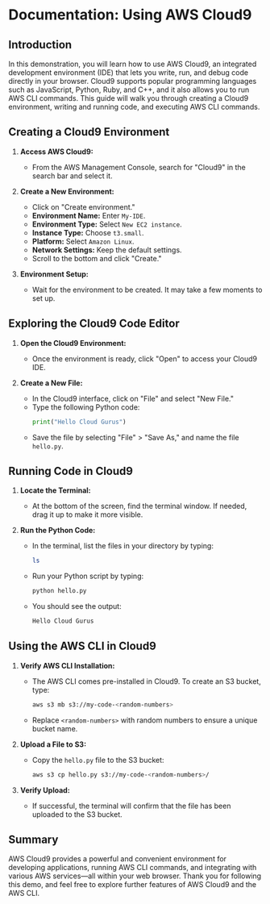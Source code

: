 # Documentation: Using AWS Cloud9

## Introduction

In this demonstration, you will learn how to use AWS Cloud9, an integrated development environment (IDE) that lets you write, run, and debug code directly in your browser. Cloud9 supports popular programming languages such as JavaScript, Python, Ruby, and C++, and it also allows you to run AWS CLI commands. This guide will walk you through creating a Cloud9 environment, writing and running code, and executing AWS CLI commands.

## Creating a Cloud9 Environment

1. **Access AWS Cloud9:**
   - From the AWS Management Console, search for "Cloud9" in the search bar and select it.

2. **Create a New Environment:**
   - Click on "Create environment."
   - **Environment Name:** Enter `My-IDE`.
   - **Environment Type:** Select `New EC2 instance`.
   - **Instance Type:** Choose `t3.small`.
   - **Platform:** Select `Amazon Linux`.
   - **Network Settings:** Keep the default settings.
   - Scroll to the bottom and click "Create."

3. **Environment Setup:**
   - Wait for the environment to be created. It may take a few moments to set up.

## Exploring the Cloud9 Code Editor

1. **Open the Cloud9 Environment:**
   - Once the environment is ready, click "Open" to access your Cloud9 IDE.

2. **Create a New File:**
   - In the Cloud9 interface, click on "File" and select "New File."
   - Type the following Python code:
     ```python
     print("Hello Cloud Gurus")
     ```
   - Save the file by selecting "File" > "Save As," and name the file `hello.py`.

## Running Code in Cloud9

1. **Locate the Terminal:**
   - At the bottom of the screen, find the terminal window. If needed, drag it up to make it more visible.

2. **Run the Python Code:**
   - In the terminal, list the files in your directory by typing:
     ```sh
     ls
     ```
   - Run your Python script by typing:
     ```sh
     python hello.py
     ```
   - You should see the output:
     ```sh
     Hello Cloud Gurus
     ```

## Using the AWS CLI in Cloud9

1. **Verify AWS CLI Installation:**
   - The AWS CLI comes pre-installed in Cloud9. To create an S3 bucket, type:
     ```sh
     aws s3 mb s3://my-code-<random-numbers>
     ```
   - Replace `<random-numbers>` with random numbers to ensure a unique bucket name.

2. **Upload a File to S3:**
   - Copy the `hello.py` file to the S3 bucket:
     ```sh
     aws s3 cp hello.py s3://my-code-<random-numbers>/
     ```

3. **Verify Upload:**
   - If successful, the terminal will confirm that the file has been uploaded to the S3 bucket.

## Summary

AWS Cloud9 provides a powerful and convenient environment for developing applications, running AWS CLI commands, and integrating with various AWS services—all within your web browser. Thank you for following this demo, and feel free to explore further features of AWS Cloud9 and the AWS CLI.